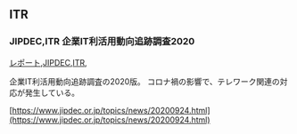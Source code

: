 ## ITR


### JIPDEC,ITR 企業IT利活用動向追跡調査2020
[レポート](レポート.html),[JIPDEC](JIPDEC.html),[ITR](ITR.html),

企業IT利活用動向追跡調査の2020版。
コロナ禍の影響で、テレワーク関連の対応が発生している。

[https://www.jipdec.or.jp/topics/news/20200924.html](https://www.jipdec.or.jp/topics/news/20200924.html)

